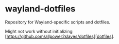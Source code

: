 # wayland-dotfiles
Repository for Wayland-specific scripts and dotfiles.

Might not work without initializing [https://github.com/allpower2slaves/dotfiles][dotfiles].

